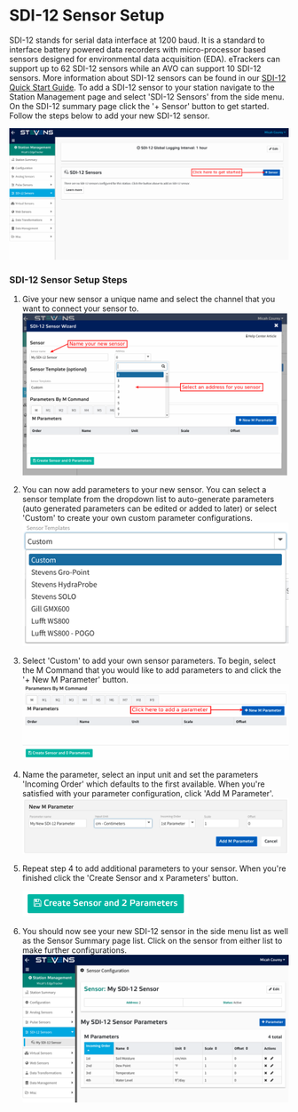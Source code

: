 # SDI-12 Sensor Setup

SDI-12 stands for serial data interface at 1200 baud. It is a standard to interface battery powered data recorders with micro-processor based sensors designed for environmental data acquisition (EDA). eTrackers can support up to 62 SDI-12 sensors while an AVO can support 10 SDI-12 sensors. More information about SDI-12 sensors can be found in our [SDI-12 Quick Start Guide](../getting-started/sdi12-quick-start.md). To add a SDI-12 sensor to your station navigate to the Station Management page and select 'SDI-12 Sensors' from the side menu. On the SDI-12 summary page click the '+ Sensor' button to get started. Follow the steps below to add your new SDI-12 sensor.

![SDI-12 summary with no sensors](/img/sdi12_no_sensors.png "Click the '+ Sensor' button to get started")

### SDI-12 Sensor Setup Steps

1.  Give your new sensor a unique name and select the channel that you want to connect your sensor to.
        ![SDI-12 Wizard Step 1](/img/new_sdi12_step1.png "Name your sensor and select an address")
2.  You can now add parameters to your new sensor. You can select a sensor template from the dropdown list to auto-generate parameters (auto generated parameters can be edited or added to later) or select 'Custom' to create your own custom parameter configurations.
        ![SDI-12 Wizard Step 2](/img/new_sdi12_step2.png "Select a sensor template or select 'Custom' to create your own")
3.  Select 'Custom' to add your own sensor parameters. To begin, select the M Command that you would like to add parameters to and click the '+ New M Parameter' button.
        ![SDI-12 Wizard Step 3](/img/new_sdi12_step3.png "Click the '+ New M Parameter' button")
4.  Name the parameter, select an input unit and set the parameters 'Incoming Order' which defaults to the first available. When you're satisfied with your parameter configuration, click 'Add M Parameter'.
        ![SDI-12 Wizard Step 4](/img/new_sdi12_step4.png "Create a new parameter")
5.  Repeat step 4 to add additional parameters to your sensor. When you're finished click the 'Create Sensor and x Parameters' button.

    ![SDI-12 Wizard Step 5](/img/new_sdi12_step5.png "Click the button to create your sensor")

6.  You should now see your new SDI-12 sensor in the side menu list as well as the Sensor Summary page list. Click on the sensor from either list to make further configurations.
        ![SDI-12 Setup Page](/img/new_sdi12_complete.png "After you create your sensor you can make further configuration from the sensor setup page")
